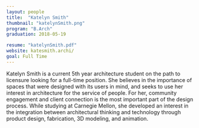 ```yaml
---
layout: people
title:  "Katelyn Smith"
thumbnail: "katelynSmith.png"
program: "B.Arch"
graduation: 2018-05-19

resume: "katelynSmith.pdf"
website: katesmith.archi/
goal: Full Time
---
```


Katelyn Smith is a current 5th year architecture student on the path to licensure looking for a full-time position. She believes in the importance of spaces that were designed with its users in mind, and seeks to use her interest in architecture for the service of people. For her, community engagement and client connection is the most important part of the design process. While studying at Carnegie Mellon, she developed an interest in the integration between architectural thinking and technology through product design, fabrication, 3D modeling, and animation.
